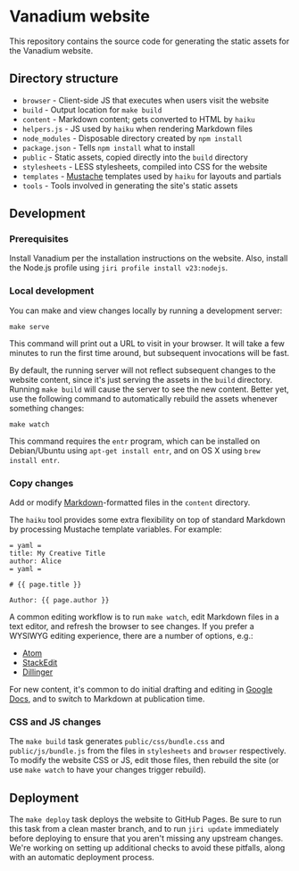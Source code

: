 # Vanadium website

This repository contains the source code for generating the static assets for
the Vanadium website.

## Directory structure

- `browser` - Client-side JS that executes when users visit the website
- `build` - Output location for `make build`
- `content` - Markdown content; gets converted to HTML by `haiku`
- `helpers.js` - JS used by `haiku` when rendering Markdown files
- `node_modules` - Disposable directory created by `npm install`
- `package.json` - Tells `npm install` what to install
- `public` - Static assets, copied directly into the `build` directory
- `stylesheets` - LESS stylesheets, compiled into CSS for the website
- `templates` - [Mustache] templates used by `haiku` for layouts and partials
- `tools` - Tools involved in generating the site's static assets

## Development

### Prerequisites

Install Vanadium per the installation instructions on the website. Also, install
the Node.js profile using `jiri profile install v23:nodejs`.

### Local development

You can make and view changes locally by running a development server:

    make serve

This command will print out a URL to visit in your browser. It will take a few
minutes to run the first time around, but subsequent invocations will be fast.

By default, the running server will not reflect subsequent changes to the
website content, since it's just serving the assets in the `build` directory.
Running `make build` will cause the server to see the new content. Better yet,
use the following command to automatically rebuild the assets whenever something
changes:

    make watch

This command requires the `entr` program, which can be installed on
Debian/Ubuntu using `apt-get install entr`, and on OS X using `brew install
entr`.

### Copy changes

Add or modify [Markdown]-formatted files in the `content` directory.

The `haiku` tool provides some extra flexibility on top of standard Markdown by
processing Mustache template variables. For example:

    = yaml =
    title: My Creative Title
    author: Alice
    = yaml =

    # {{ page.title }}

    Author: {{ page.author }}

A common editing workflow is to run `make watch`, edit Markdown files in a text
editor, and refresh the browser to see changes. If you prefer a WYSIWYG editing
experience, there are a number of options, e.g.:

- [Atom](https://atom.io/)
- [StackEdit](https://stackedit.io/)
- [Dillinger](http://dillinger.io/)

For new content, it's common to do initial drafting and editing in [Google
Docs], and to switch to Markdown at publication time.

### CSS and JS changes

The `make build` task generates `public/css/bundle.css` and
`public/js/bundle.js` from the files in `stylesheets` and `browser`
respectively. To modify the website CSS or JS, edit those files, then rebuild
the site (or use `make watch` to have your changes trigger rebuild).

## Deployment

The `make deploy` task deploys the website to GitHub Pages. Be sure to run this
task from a clean master branch, and to run `jiri update` immediately before
deploying to ensure that you aren't missing any upstream changes. We're working
on setting up additional checks to avoid these pitfalls, along with an automatic
deployment process.

[mustache]: http://mustache.github.io/
[markdown]: https://daringfireball.net/projects/markdown/
[google docs]: https://docs.google.com/

